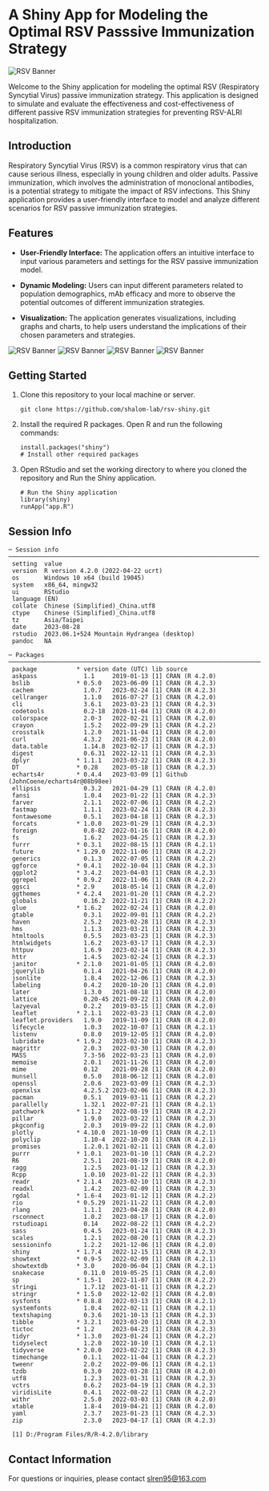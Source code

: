 # A Shiny App for Modeling the Optimal RSV Passsive Immunization Strategy

![RSV Banner](images/plot_1.png)

Welcome to the Shiny application for modeling the optimal RSV (Respiratory Syncytial Virus) passive immunization strategy. This application is designed to simulate and evaluate the effectiveness and cost-effectiveness of different passive RSV  immunization strategies for preventing RSV-ALRI hospitalization.

## Introduction

Respiratory Syncytial Virus (RSV) is a common respiratory virus that can cause serious illness, especially in young children and older adults. Passive immunization, which involves the administration of monoclonal antibodies, is a potential strategy to mitigate the impact of RSV infections. This Shiny application provides a user-friendly interface to model and analyze different scenarios for RSV passive immunization strategies.

## Features

-   **User-Friendly Interface:** The application offers an intuitive interface to input various parameters and settings for the RSV passive immunization model.

-   **Dynamic Modeling:** Users can input different parameters related to population demographics, mAb efficacy and more to observe the potential outcomes of different immunization strategies.

-   **Visualization:** The application generates visualizations, including graphs and charts, to help users understand the implications of their chosen parameters and strategies.

![RSV Banner](images/plot_2.png) ![RSV Banner](images/plot_3.png) ![RSV Banner](images/plot_4.png) ![RSV Banner](images/plot_5.png)

## Getting Started

1.  Clone this repository to your local machine or server.

    ```{bash}
    git clone https://github.com/shalom-lab/rsv-shiny.git
    ```

2.  Install the required R packages. Open R and run the following commands:

    ```{r}
    install.packages("shiny")
    # Install other required packages
    ```

3.  Open RStudio and set the working directory to where you cloned the repository and Run the Shiny application.

    ```{r}
    # Run the Shiny application
    library(shiny)
    runApp("app.R")
    ```

## Session Info

```         
─ Session info ──────────────────────────────────────────────────────────────────────
 setting  value
 version  R version 4.2.0 (2022-04-22 ucrt)
 os       Windows 10 x64 (build 19045)
 system   x86_64, mingw32
 ui       RStudio
 language (EN)
 collate  Chinese (Simplified)_China.utf8
 ctype    Chinese (Simplified)_China.utf8
 tz       Asia/Taipei
 date     2023-08-28
 rstudio  2023.06.1+524 Mountain Hydrangea (desktop)
 pandoc   NA

─ Packages ──────────────────────────────────────────────────────────────────────────
 package           * version date (UTC) lib source
 askpass             1.1     2019-01-13 [1] CRAN (R 4.2.0)
 bslib             * 0.5.0   2023-06-09 [1] CRAN (R 4.2.3)
 cachem              1.0.7   2023-02-24 [1] CRAN (R 4.2.3)
 cellranger          1.1.0   2016-07-27 [1] CRAN (R 4.2.0)
 cli                 3.6.1   2023-03-23 [1] CRAN (R 4.2.3)
 codetools           0.2-18  2020-11-04 [1] CRAN (R 4.2.0)
 colorspace          2.0-3   2022-02-21 [1] CRAN (R 4.2.0)
 crayon              1.5.2   2022-09-29 [1] CRAN (R 4.2.2)
 crosstalk           1.2.0   2021-11-04 [1] CRAN (R 4.2.0)
 curl                4.3.2   2021-06-23 [1] CRAN (R 4.2.0)
 data.table          1.14.8  2023-02-17 [1] CRAN (R 4.2.3)
 digest              0.6.31  2022-12-11 [1] CRAN (R 4.2.3)
 dplyr             * 1.1.1   2023-03-22 [1] CRAN (R 4.2.3)
 DT                * 0.28    2023-05-18 [1] CRAN (R 4.2.3)
 echarts4r         * 0.4.4   2023-03-09 [1] Github (JohnCoene/echarts4r@08b98ee)
 ellipsis            0.3.2   2021-04-29 [1] CRAN (R 4.2.0)
 fansi               1.0.4   2023-01-22 [1] CRAN (R 4.2.3)
 farver              2.1.1   2022-07-06 [1] CRAN (R 4.2.2)
 fastmap             1.1.1   2023-02-24 [1] CRAN (R 4.2.3)
 fontawesome         0.5.1   2023-04-18 [1] CRAN (R 4.2.3)
 forcats           * 1.0.0   2023-01-29 [1] CRAN (R 4.2.3)
 foreign             0.8-82  2022-01-16 [1] CRAN (R 4.2.0)
 fs                  1.6.2   2023-04-25 [1] CRAN (R 4.2.3)
 furrr             * 0.3.1   2022-08-15 [1] CRAN (R 4.2.1)
 future            * 1.29.0  2022-11-06 [1] CRAN (R 4.2.2)
 generics            0.1.3   2022-07-05 [1] CRAN (R 4.2.2)
 ggforce           * 0.4.1   2022-10-04 [1] CRAN (R 4.2.3)
 ggplot2           * 3.4.2   2023-04-03 [1] CRAN (R 4.2.3)
 ggrepel           * 0.9.2   2022-11-06 [1] CRAN (R 4.2.2)
 ggsci             * 2.9     2018-05-14 [1] CRAN (R 4.2.0)
 ggthemes          * 4.2.4   2021-01-20 [1] CRAN (R 4.2.2)
 globals             0.16.2  2022-11-21 [1] CRAN (R 4.2.2)
 glue              * 1.6.2   2022-02-24 [1] CRAN (R 4.2.0)
 gtable              0.3.1   2022-09-01 [1] CRAN (R 4.2.2)
 haven               2.5.2   2023-02-28 [1] CRAN (R 4.2.3)
 hms                 1.1.3   2023-03-21 [1] CRAN (R 4.2.3)
 htmltools           0.5.5   2023-03-23 [1] CRAN (R 4.2.3)
 htmlwidgets         1.6.2   2023-03-17 [1] CRAN (R 4.2.3)
 httpuv              1.6.9   2023-02-14 [1] CRAN (R 4.2.3)
 httr                1.4.5   2023-02-24 [1] CRAN (R 4.2.3)
 janitor           * 2.1.0   2021-01-05 [1] CRAN (R 4.2.0)
 jquerylib           0.1.4   2021-04-26 [1] CRAN (R 4.2.0)
 jsonlite            1.8.4   2022-12-06 [1] CRAN (R 4.2.3)
 labeling            0.4.2   2020-10-20 [1] CRAN (R 4.2.0)
 later               1.3.0   2021-08-18 [1] CRAN (R 4.2.0)
 lattice             0.20-45 2021-09-22 [1] CRAN (R 4.2.0)
 lazyeval            0.2.2   2019-03-15 [1] CRAN (R 4.2.0)
 leaflet           * 2.1.1   2022-03-23 [1] CRAN (R 4.2.0)
 leaflet.providers   1.9.0   2019-11-09 [1] CRAN (R 4.2.0)
 lifecycle           1.0.3   2022-10-07 [1] CRAN (R 4.2.1)
 listenv             0.8.0   2019-12-05 [1] CRAN (R 4.2.0)
 lubridate         * 1.9.2   2023-02-10 [1] CRAN (R 4.2.3)
 magrittr            2.0.3   2022-03-30 [1] CRAN (R 4.2.0)
 MASS                7.3-56  2022-03-23 [1] CRAN (R 4.2.0)
 memoise             2.0.1   2021-11-26 [1] CRAN (R 4.2.0)
 mime                0.12    2021-09-28 [1] CRAN (R 4.2.0)
 munsell             0.5.0   2018-06-12 [1] CRAN (R 4.2.0)
 openssl             2.0.6   2023-03-09 [1] CRAN (R 4.2.3)
 openxlsx            4.2.5.2 2023-02-06 [1] CRAN (R 4.2.3)
 pacman              0.5.1   2019-03-11 [1] CRAN (R 4.2.2)
 parallelly          1.32.1  2022-07-21 [1] CRAN (R 4.2.1)
 patchwork         * 1.1.2   2022-08-19 [1] CRAN (R 4.2.2)
 pillar              1.9.0   2023-03-22 [1] CRAN (R 4.2.3)
 pkgconfig           2.0.3   2019-09-22 [1] CRAN (R 4.2.0)
 plotly            * 4.10.0  2021-10-09 [1] CRAN (R 4.2.1)
 polyclip            1.10-4  2022-10-20 [1] CRAN (R 4.2.1)
 promises            1.2.0.1 2021-02-11 [1] CRAN (R 4.2.0)
 purrr             * 1.0.1   2023-01-10 [1] CRAN (R 4.2.2)
 R6                  2.5.1   2021-08-19 [1] CRAN (R 4.2.0)
 ragg                1.2.5   2023-01-12 [1] CRAN (R 4.2.3)
 Rcpp                1.0.10  2023-01-22 [1] CRAN (R 4.2.3)
 readr             * 2.1.4   2023-02-10 [1] CRAN (R 4.2.3)
 readxl              1.4.2   2023-02-09 [1] CRAN (R 4.2.3)
 rgdal             * 1.6-4   2023-01-12 [1] CRAN (R 4.2.2)
 rio               * 0.5.29  2021-11-22 [1] CRAN (R 4.2.0)
 rlang               1.1.1   2023-04-28 [1] CRAN (R 4.2.0)
 rsconnect           1.0.2   2023-08-17 [1] CRAN (R 4.2.0)
 rstudioapi          0.14    2022-08-22 [1] CRAN (R 4.2.2)
 sass                0.4.5   2023-01-24 [1] CRAN (R 4.2.3)
 scales              1.2.1   2022-08-20 [1] CRAN (R 4.2.2)
 sessioninfo         1.2.2   2021-12-06 [1] CRAN (R 4.2.0)
 shiny             * 1.7.4   2022-12-15 [1] CRAN (R 4.2.3)
 showtext          * 0.9-5   2022-02-09 [1] CRAN (R 4.2.1)
 showtextdb        * 3.0     2020-06-04 [1] CRAN (R 4.2.1)
 snakecase           0.11.0  2019-05-25 [1] CRAN (R 4.2.0)
 sp                * 1.5-1   2022-11-07 [1] CRAN (R 4.2.2)
 stringi             1.7.12  2023-01-11 [1] CRAN (R 4.2.2)
 stringr           * 1.5.0   2022-12-02 [1] CRAN (R 4.2.0)
 sysfonts          * 0.8.8   2022-03-13 [1] CRAN (R 4.2.1)
 systemfonts         1.0.4   2022-02-11 [1] CRAN (R 4.2.1)
 textshaping         0.3.6   2021-10-13 [1] CRAN (R 4.2.3)
 tibble            * 3.2.1   2023-03-20 [1] CRAN (R 4.2.3)
 tictoc            * 1.2     2023-04-23 [1] CRAN (R 4.2.3)
 tidyr             * 1.3.0   2023-01-24 [1] CRAN (R 4.2.2)
 tidyselect          1.2.0   2022-10-10 [1] CRAN (R 4.2.1)
 tidyverse         * 2.0.0   2023-02-22 [1] CRAN (R 4.2.3)
 timechange          0.1.1   2022-11-04 [1] CRAN (R 4.2.2)
 tweenr              2.0.2   2022-09-06 [1] CRAN (R 4.2.1)
 tzdb                0.3.0   2022-03-28 [1] CRAN (R 4.2.0)
 utf8                1.2.3   2023-01-31 [1] CRAN (R 4.2.3)
 vctrs               0.6.2   2023-04-19 [1] CRAN (R 4.2.3)
 viridisLite         0.4.1   2022-08-22 [1] CRAN (R 4.2.2)
 withr               2.5.0   2022-03-03 [1] CRAN (R 4.2.0)
 xtable              1.8-4   2019-04-21 [1] CRAN (R 4.2.0)
 yaml                2.3.7   2023-01-23 [1] CRAN (R 4.2.3)
 zip                 2.3.0   2023-04-17 [1] CRAN (R 4.2.3)

 [1] D:/Program Files/R/R-4.2.0/library
```

## Contact Information

For questions or inquiries, please contact [slren95\@163.com](mailto:slren95@163.com)
